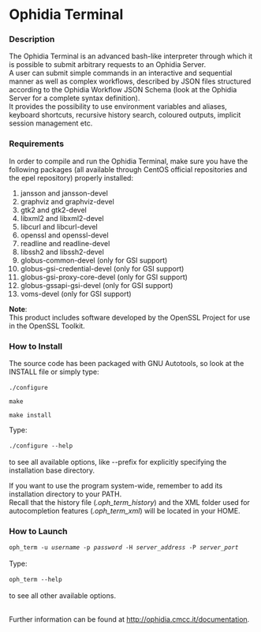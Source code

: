 <h1>Ophidia Terminal</h1>

<h3>Description</h3>
The Ophidia Terminal is an advanced bash-like interpreter through which it is possible to submit arbitrary requests to an Ophidia Server.</br>
A user can submit simple commands in an interactive and sequential manner as well as complex workflows, described by JSON files structured according to the Ophidia Workflow JSON Schema (look at the Ophidia Server for a complete syntax definition).</br>
It provides the possibility to use environment variables and aliases, keyboard shortcuts, recursive history search, coloured outputs, implicit session management etc.

<h3>Requirements</h3>
In order to compile and run the Ophidia Terminal, make sure you have the following packages (all available through CentOS official repositories and the epel repository) properly installed:
<ol>
  <li>jansson and jansson-devel</li>
  <li>graphviz and graphviz-devel</li>
  <li>gtk2 and gtk2-devel</li>
  <li>libxml2 and libxml2-devel</li>
  <li>libcurl and libcurl-devel</li>
  <li>openssl and openssl-devel</li>
  <li>readline and readline-devel</li>
  <li>libssh2 and libssh2-devel</li>
  <li>globus-common-devel (only for GSI support)</li>
  <li>globus-gsi-credential-devel (only for GSI support)</li>
  <li>globus-gsi-proxy-core-devel (only for GSI support)</li>
  <li>globus-gssapi-gsi-devel (only for GSI support)</li>
  <li>voms-devel (only for GSI support)</li>
</ol>
<b>Note</b>:</br>
This product includes software developed by the OpenSSL Project for use in the OpenSSL Toolkit.

<h3>How to Install</h3>
The source code has been packaged with GNU Autotools, so look at the INSTALL file or simply type:</br></br>
<code>./configure</br>
make</br>
make install</br></br></code>
Type:</br></br>
<code>./configure --help</code></br></br>
to see all available options, like --prefix for explicitly specifying the installation base directory.</br>

If you want to use the program system-wide, remember to add its installation directory to your PATH.</br>
Recall that the history file (<i>.oph\_term\_history</i>) and the XML folder used for autocompletion features (<i>.oph\_term\_xml</i>) will be located in your HOME.

<h3>How to Launch</h3>
<code>oph_term -u <i>username</i> -p <i>password</i> -H <i>server_address</i> -P <i>server_port</i></code></br></br>
Type:</br></br>
<code>oph_term --help</code></br></br>
to see all other available options.</br></br>

Further information can be found at <a href="http://ophidia.cmcc.it/documentation">http://ophidia.cmcc.it/documentation</a>.

